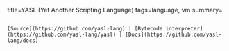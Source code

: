 title=YASL (Yet Another Scripting Language)
tags=language, vm
summary=
~~~~~~

[Source](https://github.com/yasl-lang) | [Bytecode interpreter](https://github.com/yasl-lang/yasl) | [Docs](https://github.com/yasl-lang/docs)
